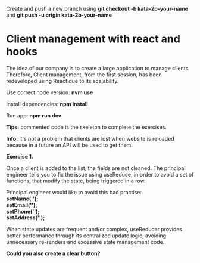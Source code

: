 Create and push a new branch using **git checkout -b kata-2b-your-name** and **git push -u origin kata-2b-your-name**

# **Client management with react and hooks**

The idea of our company is to create a large application to manage clients. Therefore, Client management, from the first session, has been redeveloped using React due to its scalability.

Use correct node version: **nvm use**

Install dependencies: **npm install**

Run app: **npm run dev**

**Tips:** commented code is the skeleton to complete the exercises.

**Info:** it's not a problem that clients are lost when website is reloaded because in a future an API will be used to get them.

**Exercise 1.**

Once a client is added to the list, the fields are not cleaned. The principal engineer tells you to fix the issue using useReduce, in order to avoid a set of functions, that modify the state, being triggered in a row.

Principal engineer would like to avoid this bad practise:<br />
**setName(''); <br />
setEmail(''); <br />
setPhone(''); <br />
setAddress(''); <br />**

When state updates are frequent and/or complex, useReducer provides better performance through its centralized update logic, avoiding unnecessary re-renders and excessive state management code.

**Could you also create a clear button?**

